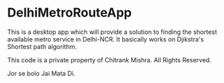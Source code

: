 # DelhiMetroRouteApp
This is a desktop app which will provide a solution to finding the shortest available metro service in Delhi-NCR. It basically works on Djikstra's Shortest path algorithm. 



This code is a private property of Chitrank Mishra. All Rights Reserved.

Jor se bolo Jai Mata Di.
